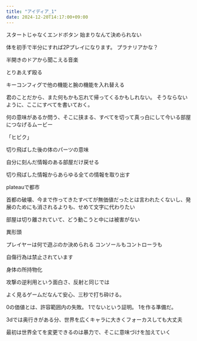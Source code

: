 ```yaml
---
title: "アイディア_1"
date: 2024-12-20T14:17:00+09:00
---
```

スタートじゃなくエンドボタン
始まりなんて決められない

体を初手で半分にすれば2Pプレイになります。
プラナリアかな？

半開きのドアから聞こえる音楽

とりあえず殴る

キーコンフィグで他の機能と腕の機能を入れ替える

君のことだから、また何もかも忘れて帰ってくるかもしれない。
そうならないように、ここにすべてを書いておく。


何の意味があるか問う、そこに挟まる、すべてを切って真っ白にして今いる部屋につなげるムービー

「ヒビク」


切り飛ばした後の体のパーツの意味


自分に刻んだ情報のある部屋だけ戻せる

切り飛ばした情報からあらゆる全ての情報を取り出す

plateauで都市

首都の破壊、今まで作ってきたすべてが無価値だったとは言われたくないし、発展のためにも消されるよりも、せめて文字に代わりたい

部屋は切り離されていて、どう動こうと中には被害がない


異形頭

プレイヤーは何で遊ぶのか決められる
コンソールもコントローラも

自傷行為は禁止されています


身体の所持物化

攻撃の逆利用という面白さ、反射と同じでは

よく見るゲームだなんて安心、三秒で打ち砕ける。

0の価値とは、許容範囲内の失敗。
1でないという証明。
1を作る準備だ。

3dでは奥行きがある分、世界を広くキャラに大きくフォーカスしても大丈夫

最初は世界全てを変更できるのは暴力で、そこに意味づけを加えていく
